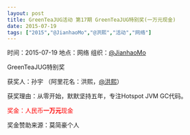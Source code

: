 ```yaml
---
layout: post
title: GreenTeaJUG活动 第17期 GreenTeaJUG特别奖(一万元现金)
date: 2015-07-19
tags: ["2015","@JianhaoMo","@洪熙","活动","网络"]
---
```


时间：2015-07-19
地点：网络
组织：[@JianhaoMo](http://weibo.com/halmo)

GreenTeaJUG特别奖

获奖人：孙宇 （阿里花名：洪熙，[@洪熙](http://weibo.com/u/1145989867)） 

获奖理由：从零开始，默默坚持五年，专注Hotspot JVM GC代码。

<span style="color: #ff0000;">奖金：人民币**一万元**现金</span>

奖金赞助来源：莫简豪个人